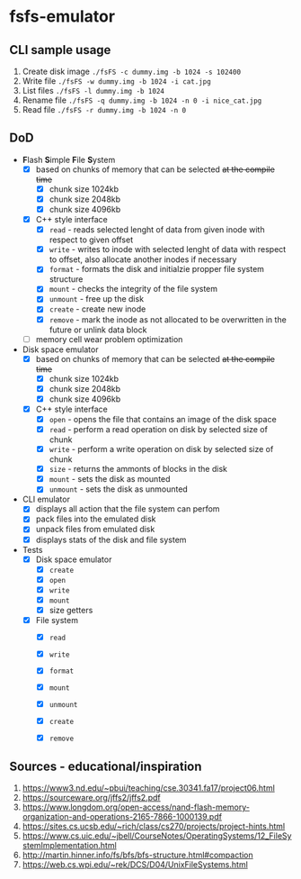 # fsfs-emulator

## CLI sample usage
1. Create disk image `./fsFS -c dummy.img -b 1024 -s 102400`
2. Write file `./fsFS -w dummy.img -b 1024 -i cat.jpg`
3. List files `./fsFS -l dummy.img -b 1024`
4. Rename file `./fsFS -q dummy.img -b 1024 -n 0 -i nice_cat.jpg`
5. Read file `./fsFS -r dummy.img -b 1024 -n 0`

## DoD
- **F**lash **S**imple **F**ile **S**ystem
  - [X] based on chunks of memory that can be selected ~~at the compile time~~
    - [X] chunk size 1024kb
    - [X] chunk size 2048kb
    - [X] chunk size 4096kb
  - [X] C++ style interface
    - [X] `read` - reads selected lenght of data from given inode with respect to given offset
    - [X] `write` - writes to inode with selected lenght of data with respect to offset, also allocate another inodes if necessary
    - [X] `format` - formats the disk and initialzie propper file system structure
    - [X] `mount` - checks the integrity of the file system
    - [X] `unmount` - free up the disk
    - [X] `create` - create new inode
    - [X] `remove` - mark the inode as not allocated to be overwritten in the future or unlink data block
  - [ ] memory cell wear problem optimization
- Disk space emulator
  - [X] based on chunks of memory that can be selected ~~at the compile time~~
    - [X] chunk size 1024kb
    - [X] chunk size 2048kb
    - [X] chunk size 4096kb
  - [X] C++ style interface
    - [X] `open` - opens the file that contains an image of the disk space
    - [X] `read` - perform a read operation on disk by selected size of chunk
    - [X] `write` - perform a write operation on disk by selected size of chunk
    - [X] `size` - returns the ammonts of blocks in the disk
    - [X] `mount` - sets the disk as mounted
    - [X] `unmount` - sets the disk as unmounted
- CLI emulator
  - [X] displays all action that the file system can perfom
  - [X] pack files into the emulated disk
  - [X] unpack files from emulated disk
  - [X] displays stats of the disk and file system
- Tests
  - [X] Disk space emulator
    - [X] `create`
    - [X] `open`
    - [X] `write`
    - [X] `mount`
    - [X] size getters
  - [X] File system
    - [X] `read`
    - [X] `write`
    - [X] `format`
    - [X] `mount`
    - [X] `unmount`
    - [X] `create`
    - [X] `remove`


## Sources - educational/inspiration
1. https://www3.nd.edu/~pbui/teaching/cse.30341.fa17/project06.html
2. https://sourceware.org/jffs2/jffs2.pdf
3. https://www.longdom.org/open-access/nand-flash-memory-organization-and-operations-2165-7866-1000139.pdf
4. https://sites.cs.ucsb.edu/~rich/class/cs270/projects/project-hints.html
5. https://www.cs.uic.edu/~jbell/CourseNotes/OperatingSystems/12_FileSystemImplementation.html
6. http://martin.hinner.info/fs/bfs/bfs-structure.html#compaction
7. https://web.cs.wpi.edu/~rek/DCS/D04/UnixFileSystems.html